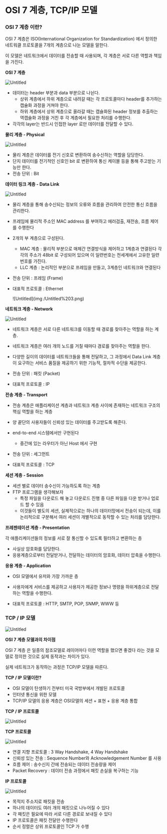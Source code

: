 # OSI 7 계층, TCP/IP 모델

### OSI 7 계층 이란?

OSI 7 계층은 ISO(International Organization for Standardization) 에서 정의한 네트워클 프로토콜을 7개의 계층으로 나눈 모델을 말한다.

이 모델은 네트워크에서 데이터를 전송할 때 사용되며, 각 계층은 서로 다른 역할과 책임을 가진다.

**OSI 7 계층**

![Untitled](img/Untitled.png)

- 데이터는 header 부분과 data 부분으로 나뉜다.
    - 상위 계층에서 하위 계층으로 내려갈 때는 각 프로토콜마다 header를 추가하는 캡슐화 과정을 거쳐야 한다.
    - 하위 계층에서 상위 계층으로 올라갈 때는 캡슐화된 header 정보를 추출하는 역캡슐화 과정을 거친 후 각 계층에서 필요한 처리를 수행한다.
- 각각의 layer는 반드시 인접한 layer 로만 데이터를 전달할 수 있다.

**물리 계층 - Physical**

![Untitled](img/Untitled%201.png)

- 물리 계층은 데이터를 전기 신호로 변환하여 송수신하는 역할을 담당한다.
- 단지 데이터를 전기적인 신호인 bit 로 변환하여 통신 케이블 등을 통해 주고받는 기능만 한다.
- 전송 단위 : Bit

**데이터 링크 계층 - Data Link**

![Untitled](img/Untitled%202.png)

- 물리 계층을 통해 송수신되는 정보의 오류와 흐름을 관리하여 안전한 통신 흐름을 관리한다.
- 프레임에 물리적 주소인 MAC address 를 부여하고 에러검출, 재전송, 흐름 제어를 수행한다
- 2개의 부 계층으로 구성된다.
    - MAC 계층 : 물리적 부분으로 매체간 연결방식을 제어하고 1계층과 연결된다
    각각의 주소가 48bit 로 구성되어 있으며 이 일련번호는 전세계에서 고유한 일련번호를 가진다.
    - LLC 계층 : 논리적인 부분으로 프레임을 만들고, 3계층인 네트워크와 연결된다

- 전송 단위 : 프레임 (Frame)
- 대표적 프로토콜 : Ethernet
    
    ![Untitled](img
/Untitled%203.png)
    

**네트워크 계층 - Network**

![Untitled](img/Untitled%204.png)

- 네트워크 계층은 서로 다른 네트워크를 이동할 때 경로를 찾아주는 역할을 하는 계층.
- 네트워크 계층은 여러 개의 노드를 거칠 때마다 경로를 찾아주는 역할을 한다.
- 다양한 길이의 데이터를 네트워크들을 통해 전달하고, 그 과정에서 Data Link 계층이 요구하는 서비스 품질을 제공하기 위한 기능적, 절차적 수단을 제공한다.

- 전송 단위 : 패킷 (Packet)
- 대표적 프로토콜 : IP

**전송 계층 - Transport**

- 전송 계층은 애플리케이션 계층과 네트워크 계층 사이에 존재하는 네트워크 구조의 핵심 역할을 하는 계층
- 양 끝단의 사용자들이 신뢰성 있는 데이터를 주고받도록 해준다.
- end-to-end 시스템에서만 구현된다
    - 중간에 있는 라우터가 아닌 Host 에서 구현

- 전송 단위 : 세그먼트
- 대표적 프로토콜 : TCP

**세션 계층 - Session**

- 세션 별로 데이터 송수신이 가능하도록 하는 계층
- FTP 프로그램을 생각해보자
    - 특정 파일을 다운로드 해 놓고 다운로드 진행 중 다른 파일을 다운 받거나 업로드 할 수 있음
    - 이것들이 별도의 세션, 실제적으로는 하나의 데이터망에서 전송이 되는데, 이를 논리적으로 구분해서 여러 세션이 개별적으로 동작할 수 있는 처리를 담당한다.

**프레젠테이션 계층 - Presentation**

각 애플리케이션들의 정보를 서로 잘 통신할 수 있도록 필터하고 변환하는 층

- 사실상 암호화를 담당한다.
- 응용계층으로부터 전달받거나, 전달하는 데이터의 암호화, 데이터 압축을 수행한다.

**응용  계층 - Application**

- OSI 모델에서 유저와 가장 가까운 층
- 사용자에게 서비스를 제공하고 사용자가 제공한 정보나 명령을 하위계층으로 전달하는 역할을 수행한다.

- 대표적 프로토콜 : HTTP, SMTP, POP, SNMP, WWW 등

### TCP / IP 모델

![Untitled](img/Untitled%205.png)

**OSI 7 계층 모델과의 차이점**

OSI 7 계층 은 일종의 참조모델로 레이어마다 이런 역할을 했으면 좋겠다 라는 것을 모델로 정의한 것으로 실제 동작과는 차이가 있다.

실제 네트워크가 동작하는 과정은 TCP/IP 모델을 따른다.

**TCP / IP 모델이란?**

- OSI 모델이 탄생하기 전부터 미국 국방부에서 개발된 프로토콜
- 인터넷 통신을 위한 모델
- TCP/IP 모델의 응용 계층은 OSI모델의 세션 + 표현 + 응용 계층 통합

**TCP / IP 프로토콜**

![Untitled](img/Untitled%206.png)

**TCP 프로토콜**

![Untitled](img/Untitled%207.png)

- 연결 지향 프로토콜 : 3 Way Handshake, 4 Way Handshake
- 신뢰성 있는 전송 : Sequence Number와 Acknowledgement Number 를 사용
- 흐름 제어 : 송수신지 간에 전송되는 데이터 전송량을 제어
- Packet Recovery : 데이터 전송 과정에서 패킷 손실을 복구하는 기능

**IP 프로토콜**

![Untitled](img/Untitled%208.png)

- 목적지 주소지로 패킷을 전송
- 하나의 데이터도 여러 개의 패킷으로 나누어질 수 있다
- 각 패킷은 필요에 따라 서로 다른 경로로 보내질 수 있다
- IP 프로토콜은 패킷 전달만 수행한다
- 순서 정렬은 상위 프로토콜인 TCP 가 수행